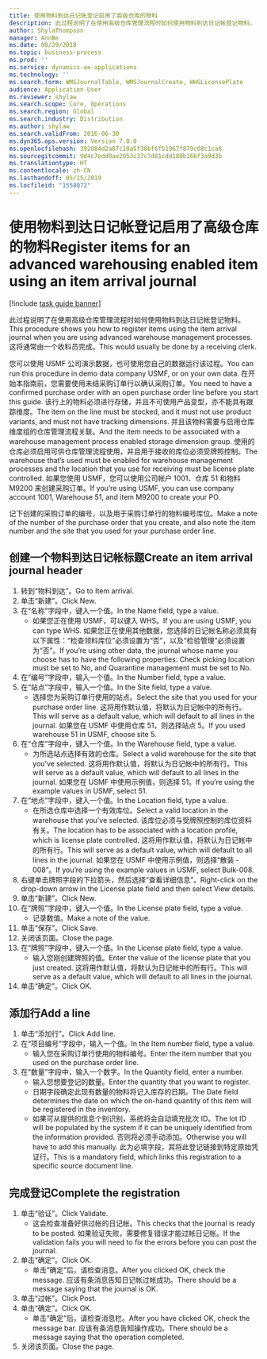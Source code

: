 ```yaml
---
title: 使用物料到达日记帐登记启用了高级仓库的物料
description: 此过程说明了在使用高级仓库管理流程时如何使用物料到达日记帐登记物料。
author: ShylaThompson
manager: AnnBe
ms.date: 08/29/2018
ms.topic: business-process
ms.prod: ''
ms.service: dynamics-ax-applications
ms.technology: ''
ms.search.form: WMSJournalTable, WMSJournalCreate, WHSLicensePlate
audience: Application User
ms.reviewer: shylaw
ms.search.scope: Core, Operations
ms.search.region: Global
ms.search.industry: Distribution
ms.author: shylaw
ms.search.validFrom: 2016-06-30
ms.dyn365.ops.version: Version 7.0.0
ms.openlocfilehash: 392884d2a87c10a5f38bf6f51967f879c68c1ca6
ms.sourcegitcommit: 9d4c7edd0ae2053c37c7d81cdd180b16bf3a9d3b
ms.translationtype: HT
ms.contentlocale: zh-CN
ms.lasthandoff: 05/15/2019
ms.locfileid: "1558072"
---
```

# <a name="register-items-for-an-advanced-warehousing-enabled-item-using-an-item-arrival-journal"></a><span data-ttu-id="50d41-103">使用物料到达日记帐登记启用了高级仓库的物料</span><span class="sxs-lookup"><span data-stu-id="50d41-103">Register items for an advanced warehousing enabled item using an item arrival journal</span></span>

[!include [task guide banner](../../includes/task-guide-banner.md)]

<span data-ttu-id="50d41-104">此过程说明了在使用高级仓库管理流程时如何使用物料到达日记帐登记物料。</span><span class="sxs-lookup"><span data-stu-id="50d41-104">This procedure shows you how to register items using the item arrival journal when you are using advanced warehouse management processes.</span></span> <span data-ttu-id="50d41-105">这将通常由一个收料员完成。</span><span class="sxs-lookup"><span data-stu-id="50d41-105">This would usually be done by a receiving clerk.</span></span> 

<span data-ttu-id="50d41-106">您可以使用 USMF 公司演示数据，也可使用您自己的数据运行该过程。</span><span class="sxs-lookup"><span data-stu-id="50d41-106">You can run this procedure in demo data company USMF, or on your own data.</span></span> <span data-ttu-id="50d41-107">在开始本指南前，您需要使用未结采购订单行以确认采购订单。</span><span class="sxs-lookup"><span data-stu-id="50d41-107">You need to have a confirmed purchase order with an open purchase order line before you start this guide.</span></span> <span data-ttu-id="50d41-108">该行上的物料必须进行存储，并且不可使用产品变型，亦不能具有跟踪维度。</span><span class="sxs-lookup"><span data-stu-id="50d41-108">The item on the line must be stocked, and it must not use product variants, and must not have tracking dimensions.</span></span> <span data-ttu-id="50d41-109">并且该物料需要与启用仓库维度组的仓库管理流程关联。</span><span class="sxs-lookup"><span data-stu-id="50d41-109">And the item needs to be associated with a warehouse management process enabled storage dimension group.</span></span> <span data-ttu-id="50d41-110">使用的仓库必须启用可供仓库管理流程使用，并且用于接收的库位必须受牌照控制。</span><span class="sxs-lookup"><span data-stu-id="50d41-110">The warehouse that’s used must be enabled for warehouse management processes and the location that you use for receiving must be license plate controlled.</span></span> <span data-ttu-id="50d41-111">如果您使用 USMF，您可以使用公司帐户 1001、仓库 51 和物料 M9200 来创建采购订单。</span><span class="sxs-lookup"><span data-stu-id="50d41-111">If you’re using USMF, you can use company account 1001, Warehouse 51, and item M9200 to create your PO.</span></span> 

<span data-ttu-id="50d41-112">记下创建的采购订单的编号，以及用于采购订单行的物料编号库位。</span><span class="sxs-lookup"><span data-stu-id="50d41-112">Make a note of the number of the purchase order that you create, and also note the item number and the site that you used for your purchase order line.</span></span>


## <a name="create-an-item-arrival-journal-header"></a><span data-ttu-id="50d41-113">创建一个物料到达日记帐标题</span><span class="sxs-lookup"><span data-stu-id="50d41-113">Create an item arrival journal header</span></span>
1. <span data-ttu-id="50d41-114">转到“物料到达”。</span><span class="sxs-lookup"><span data-stu-id="50d41-114">Go to Item arrival.</span></span>
2. <span data-ttu-id="50d41-115">单击“新建”。</span><span class="sxs-lookup"><span data-stu-id="50d41-115">Click New.</span></span>
3. <span data-ttu-id="50d41-116">在“名称”字段中，键入一个值。</span><span class="sxs-lookup"><span data-stu-id="50d41-116">In the Name field, type a value.</span></span>
    * <span data-ttu-id="50d41-117">如果您正在使用 USMF，可以键入 WHS。</span><span class="sxs-lookup"><span data-stu-id="50d41-117">If you are using USMF, you can type WHS.</span></span> <span data-ttu-id="50d41-118">如果您正在使用其他数据，您选择的日记帐名称必须具有以下属性：“检查领料库位”必须设置为“否”，以及“检验管理”必须设置为“否”。</span><span class="sxs-lookup"><span data-stu-id="50d41-118">If you’re using other data, the journal whose name you choose has to have the following properties: Check picking location must be set to No, and Quarantine management must be set to No.</span></span>  
4. <span data-ttu-id="50d41-119">在“编号”字段中，输入一个值。</span><span class="sxs-lookup"><span data-stu-id="50d41-119">In the Number field, type a value.</span></span>
5. <span data-ttu-id="50d41-120">在“站点”字段中，输入一个值。</span><span class="sxs-lookup"><span data-stu-id="50d41-120">In the Site field, type a value.</span></span>
    * <span data-ttu-id="50d41-121">选择您为采购订单行使用的站点。</span><span class="sxs-lookup"><span data-stu-id="50d41-121">Select the site that you used for your purchase order line.</span></span> <span data-ttu-id="50d41-122">这将用作默认值，将默认为日记帐中的所有行。</span><span class="sxs-lookup"><span data-stu-id="50d41-122">This will serve as a default value, which will default to all lines in the journal.</span></span> <span data-ttu-id="50d41-123">如果您在 USMF 中使用仓库 51，则选择站点 5。</span><span class="sxs-lookup"><span data-stu-id="50d41-123">If you used warehouse 51 in USMF, choose site 5.</span></span>  
6. <span data-ttu-id="50d41-124">在“仓库”字段中，键入一个值。</span><span class="sxs-lookup"><span data-stu-id="50d41-124">In the Warehouse field, type a value.</span></span>
    * <span data-ttu-id="50d41-125">为所选站点选择有效的仓库。</span><span class="sxs-lookup"><span data-stu-id="50d41-125">Select a valid warehouse for the site that you’ve selected.</span></span> <span data-ttu-id="50d41-126">这将用作默认值，将默认为日记帐中的所有行。</span><span class="sxs-lookup"><span data-stu-id="50d41-126">This will serve as a default value, which will default to all lines in the journal.</span></span> <span data-ttu-id="50d41-127">如果您在 USMF 中使用示例值，则选择 51。</span><span class="sxs-lookup"><span data-stu-id="50d41-127">If you’re using the example values in USMF, select 51.</span></span>  
7. <span data-ttu-id="50d41-128">在“地点”字段中，键入一个值。</span><span class="sxs-lookup"><span data-stu-id="50d41-128">In the Location field, type a value.</span></span>
    * <span data-ttu-id="50d41-129">在所选仓库中选择一个有效库位。</span><span class="sxs-lookup"><span data-stu-id="50d41-129">Select a valid location in the warehouse that you’ve selected.</span></span> <span data-ttu-id="50d41-130">该库位必须与受牌照控制的库位资料有关。</span><span class="sxs-lookup"><span data-stu-id="50d41-130">The location has to be associated with a location profile, which is license plate controlled.</span></span> <span data-ttu-id="50d41-131">这将用作默认值，将默认为日记帐中的所有行。</span><span class="sxs-lookup"><span data-stu-id="50d41-131">This will serve as a default value, which will default to all lines in the journal.</span></span> <span data-ttu-id="50d41-132">如果您在 USMF 中使用示例值，则选择“散装 - 008”。</span><span class="sxs-lookup"><span data-stu-id="50d41-132">If you’re using the example values in USMF, select Bulk-008.</span></span>  
8. <span data-ttu-id="50d41-133">右键单击牌照字段的下拉箭头，然后选择“查看详细信息”。</span><span class="sxs-lookup"><span data-stu-id="50d41-133">Right-click on the drop-down arrow in the License plate field and then select View details.</span></span>
9. <span data-ttu-id="50d41-134">单击“新建”。</span><span class="sxs-lookup"><span data-stu-id="50d41-134">Click New.</span></span>
10. <span data-ttu-id="50d41-135">在“牌照”字段中，键入一个值。</span><span class="sxs-lookup"><span data-stu-id="50d41-135">In the License plate field, type a value.</span></span>
    * <span data-ttu-id="50d41-136">记录数值。</span><span class="sxs-lookup"><span data-stu-id="50d41-136">Make a note of the value.</span></span>  
11. <span data-ttu-id="50d41-137">单击“保存”。</span><span class="sxs-lookup"><span data-stu-id="50d41-137">Click Save.</span></span>
12. <span data-ttu-id="50d41-138">关闭该页面。</span><span class="sxs-lookup"><span data-stu-id="50d41-138">Close the page.</span></span>
13. <span data-ttu-id="50d41-139">在“牌照”字段中，键入一个值。</span><span class="sxs-lookup"><span data-stu-id="50d41-139">In the License plate field, type a value.</span></span>
    * <span data-ttu-id="50d41-140">输入您刚创建牌照的值。</span><span class="sxs-lookup"><span data-stu-id="50d41-140">Enter the value of the license plate that you just created.</span></span> <span data-ttu-id="50d41-141">这将用作默认值，将默认为日记帐中的所有行。</span><span class="sxs-lookup"><span data-stu-id="50d41-141">This will serve as a default value, which will default to all lines in the journal.</span></span>  
14. <span data-ttu-id="50d41-142">单击“确定”。</span><span class="sxs-lookup"><span data-stu-id="50d41-142">Click OK.</span></span>

## <a name="add-a-line"></a><span data-ttu-id="50d41-143">添加行</span><span class="sxs-lookup"><span data-stu-id="50d41-143">Add a line</span></span>
1. <span data-ttu-id="50d41-144">单击“添加行”。</span><span class="sxs-lookup"><span data-stu-id="50d41-144">Click Add line.</span></span>
2. <span data-ttu-id="50d41-145">在“项目编号”字段中，输入一个值。</span><span class="sxs-lookup"><span data-stu-id="50d41-145">In the Item number field, type a value.</span></span>
    * <span data-ttu-id="50d41-146">输入您在采购订单行使用的物料编号。</span><span class="sxs-lookup"><span data-stu-id="50d41-146">Enter the item number that you used on the purchase order line.</span></span>  
3. <span data-ttu-id="50d41-147">在“数量”字段中，输入一个数字。</span><span class="sxs-lookup"><span data-stu-id="50d41-147">In the Quantity field, enter a number.</span></span>
    * <span data-ttu-id="50d41-148">输入您想要登记的数量。</span><span class="sxs-lookup"><span data-stu-id="50d41-148">Enter the quantity that you want to register.</span></span>  
    * <span data-ttu-id="50d41-149">日期字段确定此现有数量的物料将记入库存的日期。</span><span class="sxs-lookup"><span data-stu-id="50d41-149">The Date field determines the date on which the on-hand quantity of this item will be registered in the inventory.</span></span>  
    * <span data-ttu-id="50d41-150">如果可从提供的信息个别识别，系统将会自动填充批次 ID。</span><span class="sxs-lookup"><span data-stu-id="50d41-150">The lot ID will be populated by the system if it can be uniquely identified from the information provided.</span></span> <span data-ttu-id="50d41-151">否则将必须手动添加。</span><span class="sxs-lookup"><span data-stu-id="50d41-151">Otherwise you will have to add this manually.</span></span> <span data-ttu-id="50d41-152">此为必填字段，其将此登记链接到特定原始凭证行。</span><span class="sxs-lookup"><span data-stu-id="50d41-152">This is a mandatory field, which links this registration to a specific source document line.</span></span>  

## <a name="complete-the-registration"></a><span data-ttu-id="50d41-153">完成登记</span><span class="sxs-lookup"><span data-stu-id="50d41-153">Complete the registration</span></span>
1. <span data-ttu-id="50d41-154">单击“验证”。</span><span class="sxs-lookup"><span data-stu-id="50d41-154">Click Validate.</span></span>
    * <span data-ttu-id="50d41-155">这会检查准备好供过帐的日记帐。</span><span class="sxs-lookup"><span data-stu-id="50d41-155">This checks that the journal is ready to be posted.</span></span> <span data-ttu-id="50d41-156">如果验证失败，需要修复错误才能过帐日记帐。</span><span class="sxs-lookup"><span data-stu-id="50d41-156">If the validation fails you will need to fix the errors before you can post the journal.</span></span>  
2. <span data-ttu-id="50d41-157">单击“确定”。</span><span class="sxs-lookup"><span data-stu-id="50d41-157">Click OK.</span></span>
    * <span data-ttu-id="50d41-158">单击“确定”后，请检查消息。</span><span class="sxs-lookup"><span data-stu-id="50d41-158">After you clicked OK, check the message.</span></span> <span data-ttu-id="50d41-159">应该有条消息告知日记帐过帐成功。</span><span class="sxs-lookup"><span data-stu-id="50d41-159">There should be a message saying that the journal is OK.</span></span>  
3. <span data-ttu-id="50d41-160">单击“过帐”。</span><span class="sxs-lookup"><span data-stu-id="50d41-160">Click Post.</span></span>
4. <span data-ttu-id="50d41-161">单击“确定”。</span><span class="sxs-lookup"><span data-stu-id="50d41-161">Click OK.</span></span>
    * <span data-ttu-id="50d41-162">单击“确定”后，请检查消息栏。</span><span class="sxs-lookup"><span data-stu-id="50d41-162">After you have clicked OK, check the message bar.</span></span> <span data-ttu-id="50d41-163">应该有条消息告知操作成功。</span><span class="sxs-lookup"><span data-stu-id="50d41-163">There should be a message saying that the operation completed.</span></span>  
5. <span data-ttu-id="50d41-164">关闭该页面。</span><span class="sxs-lookup"><span data-stu-id="50d41-164">Close the page.</span></span>

